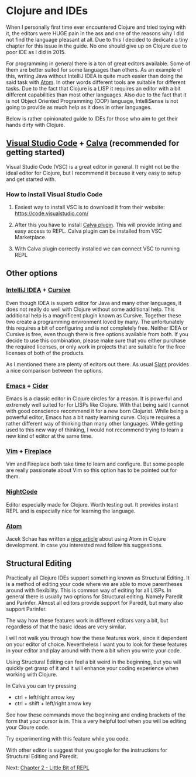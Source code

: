 # Clojure and IDEs

When I personally first time ever encountered Clojure and tried toying with it,
the editors were HUGE pain in the ass and one of the reasons why I did not find the language pleasant at all.
Due to this I decided to dedicate a tiny chapter for this issue in the guide.
No one should give up on Clojure due to poor IDE as I did in 2015.

For programming in general there is a ton of great editors available.
Some of them are better suited for some languages than others.
As an example of this, writing Java without IntelliJ IDEA is quite much easier than doing the said task with [Atom](https://atom.io/).
In other words different tools are suitable for different tasks.
Due to the fact that Clojure is a LISP it requires an editor with a bit different capabilities than most other languages.
Also due to the fact that it is not Object Oriented Programming (OOP) language,
IntelliSense is not going to provide as much help as it does in other languages.

Below is rather opinionated guide to IDEs for those who aim to get their hands dirty with Clojure.

## [Visual Studio Code](https://code.visualstudio.com/) + [Calva](https://marketplace.visualstudio.com/items?itemName=betterthantomorrow.calva) (recommended for getting started)

Visual Studio Code (VSC) is a great editor in general.
It might not be the ideal editor for Clojure,
but I recommend it because it very easy to setup and get started with.

### How to install Visual Studio Code

1. Easiest way to install VSC is to download it from their website:
   https://code.visualstudio.com/

2. After this you have to install [Calva plugin](https://marketplace.visualstudio.com/items?itemName=betterthantomorrow.calva).
   This will provide linting and easy access to REPL. Calva plugin can be installed from VSC Marketplace.

3. With Calva plugin correctly installed we can connect VSC to running REPL

## Other options

### [IntelliJ IDEA](https://www.jetbrains.com/idea/) + [Cursive](https://cursive-ide.com/)

Even though IDEA is superb editor for Java and many other languages,
it does not really do well with Clojure without some additional help.
This additional help is a magnificent plugin known as Cursive.
Together these two create a programming environment loved by many.
The unfortunately this requires a bit of configuring and is not completely free.
Neither IDEA or Cursive is free, even though there is free options available from both.
If you decide to use this combination,
please make sure that you either purchase the required licenses,
or only work in projects that are suitable for the free licenses of both of the products.

As I mentioned there are plenty of editors out there.
As usual [Slant](https://www.slant.co/topics/11929/~ide-for-clojure) provides a nice comparison between the options.

### [Emacs](https://www.gnu.org/software/emacs/) + [Cider](https://github.com/clojure-emacs/cider)

Emacs is a classic editor in Clojure circles for a reason.
It is powerful and extremely well suited for for LISPs like Clojure.
With that being said I cannot with good conscience recommend it for a new born Clojurist.
While being a powerful editor, Emacs has a bit nasty learning curve.
Clojure requires a rather different way of thinking than many other languages.
While getting used to this new way of thinking,
I would not recommend trying to learn a new kind of editor at the same time.

### [Vim](https://www.vim.org/) + [Fireplace](https://github.com/tpope/vim-fireplace)

Vim and Fireplace both take time to learn and configure.
But some people are really passionate about Vim so this option has to be pointed out for them.

### [NightCode](https://sekao.net/nightcode/)

Editor especially made for Clojure.
Worth testing out.
It  provides instant REPL and is especially nice for learning the language. 

### [Atom](https://atom.io/)

Jacek Schae has written a [nice article](https://medium.com/@jacekschae/slick-clojure-editor-setup-with-atom-a3c1b528b722) about using Atom in Clojure development.
In case you interested read follow his suggestions.

## Structural Editing

Practically all Clojure IDEs support something known as Structural Editing.
It is a method of editing your code where we are able to move parentheses around with flexibility.
This is common way of editing for all LISPs.
In general there is usually two options for Structural editing.
Namely Paredit and Parinfer.
Almost all editors provide support for Paredit, but many also support Parinfer.

The way how these features work in different editors vary a bit,
but regardless of that the basic ideas are very similar.

I will not walk you through how the these features work,
since it dependent on your editor of choice.
Nevertheless I want you to look for these features in your editor and play around with them a bit when you write your code.

Using Structural Editing can feel a bit weird in the beginning,
but you will quickly get grasp of it and it will enhance your coding experience when working with Clojure.

In Calva you can try pressing

- ctrl + left/right arrow key
- ctrl + shift + left/right arrow key

See how these commands move the beginning and ending brackets of the form that your cursor is in.
This a very helpful tool when you will be editing your Cloure code.

Try experimenting with this feature while you code.

With other editor is suggest that you google for the instructions for Structural Editing and Paredit.

Next: [Chapter 2 - Little Bit of REPL](../2-little-bit-of-repl)
